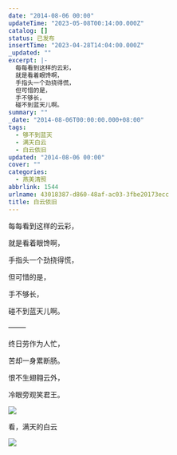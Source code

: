 ```yaml
---
date: "2014-08-06 00:00"
updateTime: "2023-05-08T00:14:00.000Z"
catalog: []
status: 已发布
insertTime: "2023-04-28T14:04:00.000Z"
_updated: ""
excerpt: |-
  每每看到这样的云彩，
  就是看着眼馋啊，
  手指头一个劲挠得慌，
  但可惜的是，
  手不够长，
  碰不到蓝天儿啊。
summary: ""
_date: "2014-08-06T00:00:00.000+08:00"
tags:
  - 够不到蓝天
  - 满天白云
  - 白云依旧
updated: "2014-08-06 00:00"
cover: ""
categories:
  - 燕美清照
abbrlink: 1544
urlname: 43018387-d860-48af-ac03-3fbe20173ecc
title: 白云依旧
---
```


每每看到这样的云彩，

就是看着眼馋啊，

手指头一个劲挠得慌，

但可惜的是，

手不够长，

碰不到蓝天儿啊。

——–

终日劳作为人忙，

苦却一身累断肠。

恨不生翅翱云外，

冷眼旁观笑君王。

![](https://image.bmqy.net/upload/Ft7mQVPJm2vWtz9q03GAOfZBtbLq.jpg)

看，满天的白云

![](https://image.bmqy.net/upload/Fs2c-QzUEqfArGkhd50qIqaqUfEc.jpg)
